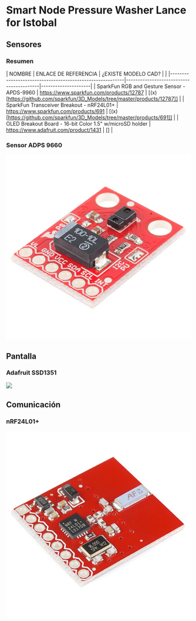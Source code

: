 # Smart Node Pressure Washer Lance for Istobal

## Sensores
### Resumen
| NOMBRE                                                   | ENLACE DE REFERENCIA                    | ¿EXISTE MODELO CAD? |                                                       |
|----------------------------------------------------------|-----------------------------------------|---------------------|
| SparkFun RGB and Gesture Sensor - APDS-9960              | https://www.sparkfun.com/products/12787 | [(x)[https://github.com/sparkfun/3D_Models/tree/master/products/12787]] |
| SparkFun Transceiver Breakout - nRF24L01+                | https://www.sparkfun.com/products/691   | [(x)[https://github.com/sparkfun/3D_Models/tree/master/products/691]] |
| OLED Breakout Board - 16-bit Color 1.5" w/microSD holder | https://www.adafruit.com/product/1431   | []                  |


### Sensor ADPS 9660

![](resources/img/adps9660.jpg)

## Pantalla
### Adafruit SSD1351

![](resources/img/SSD1351.jpg)
## Comunicación
### nRF24L01+

![](resources/img/nRF24L01%2B_Modulo%20radiofrecuencia.jpg)

